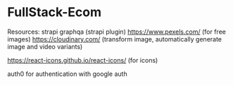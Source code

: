 # FullStack-Ecom


Resources:
strapi
graphqa (strapi plugin)
https://www.pexels.com/ (for free images)
https://cloudinary.com/ (transform image, automatically generate image and video variants)

https://react-icons.github.io/react-icons/ (for icons)

auth0 for authentication with google auth


